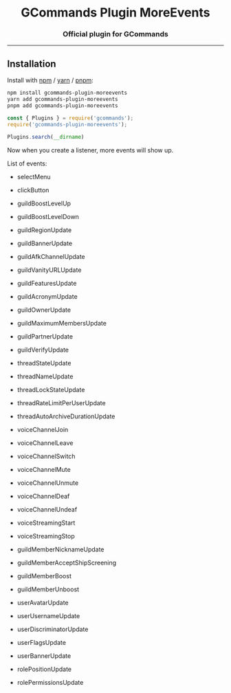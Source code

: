 <div align="center">
    <h1>GCommands Plugin MoreEvents</h1>
    <h3>Official plugin for GCommands</h3>
</div>

---

## Installation

Install with [npm](https://www.npmjs.com/) / [yarn](https://yarnpkg.com) / [pnpm](https://pnpm.js.org/):

```sh
npm install gcommands-plugin-moreevents
yarn add gcommands-plugin-moreevents
pnpm add gcommands-plugin-moreevents
```

```js
const { Plugins } = require('gcommands');
require('gcommands-plugin-moreevents');

Plugins.search(__dirname)
```

Now when you create a listener, more events will show up.

List of events:
- selectMenu
- clickButton

- guildBoostLevelUp
- guildBoostLevelDown
- guildRegionUpdate
- guildBannerUpdate
- guildAfkChannelUpdate
- guildVanityURLUpdate
- guildFeaturesUpdate
- guildAcronymUpdate
- guildOwnerUpdate
- guildMaximumMembersUpdate
- guildPartnerUpdate
- guildVerifyUpdate

- threadStateUpdate
- threadNameUpdate
- threadLockStateUpdate
- threadRateLimitPerUserUpdate
- threadAutoArchiveDurationUpdate

- voiceChannelJoin
- voiceChannelLeave
- voiceChannelSwitch
- voiceChannelMute
- voiceChannelUnmute
- voiceChannelDeaf
- voiceChannelUndeaf
- voiceStreamingStart
- voiceStreamingStop

- guildMemberNicknameUpdate
- guildMemberAcceptShipScreening
- guildMemberBoost
- guildMemberUnboost

- userAvatarUpdate
- userUsernameUpdate
- userDiscriminatorUpdate
- userFlagsUpdate
- userBannerUpdate

- rolePositionUpdate
- rolePermissionsUpdate